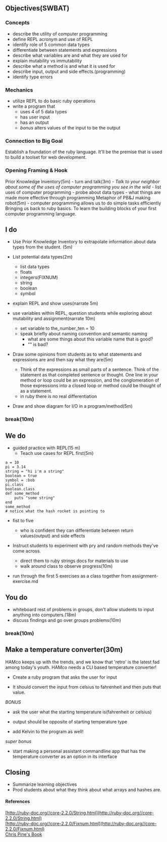 ## Objectives(SWBAT)

### Concepts
- describe the utility of computer programming
- define REPL acronym and use of REPL
- identify role of 5 common data types
- differentiate between statements and expressions
- describe what variables are and what they are used for
- explain mutability vs immutability
- describe what a method is and what it is used for
- describe input, output and side effects.(programming)
- identify type errors

### Mechanics
- utilize REPL to do basic ruby operations
- write a program that
	- uses 4 of 5 data types
	- has user input
	- has an output
	- *bonus* alters values of the input to be the output

### Connection to Big Goal
Establish a foundation of the ruby language. It'll be the premise that is used to build a toolset for web development.

### Opening Framing & Hook

Prior Knowledge Inventory(5m)
	- turn and talk(3m)
		- *Talk to your neighbor about some of the uses of computer programming you see in the wild* 
	-	list uses of computer programming
		- probe about data types
	- what things are made more effective through programming
Metaphor of PB&J making robot(5m)
	- computer programming allows us to do simple tasks efficiently
Bringing us back to ruby basics. To learn the building blocks of your first computer programming language.

## I do
- Use Prior Knowledge Inventory to extrapolate information about data types from the student. (5m)
- List potential data types(2m)
	- list data types
	- floats
	- integers(FIXNUM)
	- string
	- boolean
	- symbol

- explain REPL and show uses(narrate 5m)
- use variables within REPL, question students while exploring about mutability and assignment(narrate 10m)
	- set variable to the_number_ten = 10
	- speak briefly about naming convention and semantic naming
		- what are some things about this variable name that is good?
		- "" is bad?
- Draw some opinions from students as to what statements and expressions are and then say what they are(5m)
	- Think of the expressions as small parts of a sentence. Think of the statement as that completed sentence or thought. One line in your method or loop could be an expression, and the conglomeration of those expressions into a closed loop or method could be thought of as a statement.
	- in ruby there is no real differentiation
- Draw and show diagram for I/O in a program/method(5m)

### break(10m)


## We do
- guided practice with REPL(15 m)
	- Teach use cases for REPL first(5m)

```
a = 10
pi = 3.14
string = "hi i'm a string"
boolean = true
symbol = :bob
pi.class
boolean.class
def some_method
	puts "some string"
end
some_method
# notice what the hash rocket is pointing to

```
  - fist to five
  	- who is confident they can differentiate between return values(output) and side effects

- Instruct students to experiment with pry and random methods they've come across.
	- direct them to ruby strings docs for materials to use
	- walk around class to observe progress(10m)
- run through the first 5 exercises as a class together from assignment-exercise.md


## You do
- whiteboard rest of problems in groups, don't allow students to input anything into computers.(18m)
- discuss findings and go over groups problems(10m)

### break(10m)

## Make a temperature converter(30m)

HAMco keeps up with the trends, and we know that 'retro' is the latest fad among today's youth. HAMco needs a CLI based temperature converter!

- Create a ruby program that asks the user for input

- It should convert the input from celsius to fahrenheit and then puts that value.

*BONUS*

- ask the user what the starting temperature is(fahrenheit or celsius)

- output should be opposite of starting temperature type

- add Kelvin to the program as well!

*super bonus*

- start making a personal assistant commandline app that has the temperature converter as an option in its interface

## Closing
- Summarize learning objectives
- Prod students about what they think about what arrays and hashes are.

#### References
[http://ruby-doc.org//core-2.2.0/String.html](http://ruby-doc.org//core-2.2.0/String.html)<br>
[http://ruby-doc.org//core-2.2.0/Fixnum.html](http://ruby-doc.org//core-2.2.0/Fixnum.html)<br>
[Chris Pine's Book](https://pine.fm/LearnToProgram/)

















